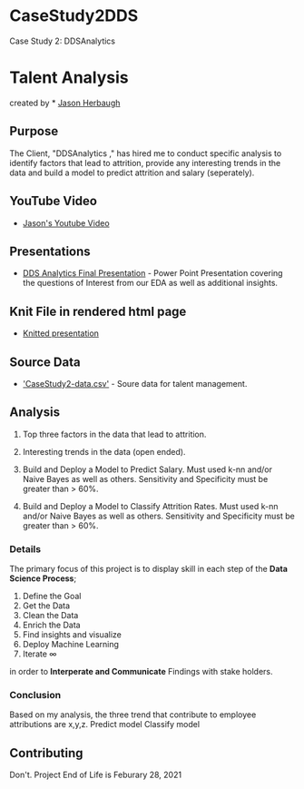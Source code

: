 # CaseStudy2DDS
Case Study 2: DDSAnalytics 

# Talent Analysis 

created by * [Jason Herbaugh](https://github.com/jherbaugh) 

## Purpose

The Client, "DDSAnalytics ," has hired me to conduct specific analysis to identify factors that lead to attrition, provide any interesting trends in the data and build a model to predict attrition and salary (seperately).

## YouTube Video
* [Jason's Youtube Video](https://www.youtube.com/watch?v=pkeAmR0H_j8) 


## Presentations

* [DDS Analytics Final Presentation](https://github.com/jherbaugh/CaseStudy2DDS/blob/main/DDS%20Analytics%20Presentation.pptx) - Power Point Presentation covering the questions of Interest from our EDA as well as additional insights.

## Knit File in rendered html page

* [Knitted presentation](https://github.com/jherbaugh/CaseStudy2DDS/blob/main/EDA_Final.html)

## Source Data
* ['CaseStudy2-data.csv'](https://github.com/jherbaugh/CaseStudy2DDS/blob/main/main/CaseStudy2-data.csv) - Soure data for talent management.

## Analysis

1. Top three factors in the data that lead to attrition.

2. Interesting trends in the data (open ended).  

3.  Build and Deploy a Model to Predict Salary. Must used k-nn and/or Naive Bayes as well as others.  Sensitivity and Specificity must be greater than > 60%.

4.  Build and Deploy a Model to Classify Attrition Rates. Must used k-nn and/or Naive Bayes as well as others. Sensitivity and Specificity must be greater than > 60%.
    

### Details 
The primary focus of this project is to display skill in each step of the **Data Science Process**; 
1. Define the Goal 
2. Get the Data 
3. Clean the Data
4. Enrich the Data
5. Find insights and visualize
6. Deploy Machine Learning
7. Iterate ∞

in order to **Interperate and Communicate** Findings with stake holders. 

### Conclusion
Based on my analysis, the three trend that contribute to employee attributions are x,y,z. 
Predict model
Classify model



## Contributing

Don't. Project End of Life is Feburary 28, 2021

